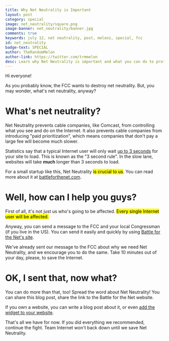 ```yaml
---
title: Why Net Neutrality is Important
layout: post
category: special
image: net_neutrality/square.png
image-banner: net_neutrality/banner.jpg
comments: true
keywords: july 12, net neutrality, post, melonz, special, fcc
id: net_neutrality
badge-text: SPECIAL
author: TheRandomMelon
author-link: https://twitter.com/trmmelon
desc: Learn why Net Neutrality is important and what you can do to protect it.
---
```


Hi everyone!


As you probably know, the FCC wants to destroy net neutrality. But, you may wonder, what's net neutrality, anyway?

# What's net neutrality?
Net Neutrality prevents cable companies, like Comcast, from controlling what you see and do on the Internet. It also prevents cable companies from introducing "paid prioritization", which means companies that don't pay a large fee will become much slower.


Statistics say that a typical Internet user will only wait [up to 3 seconds](https://www.google.com/search&q=website+3+second+rule) for your site to load. This is known as the "3 second rule". In the slow lane, websites will take **much** longer than 3 seconds to load.


For a small startup like this, Net Neutrality <mark>is crucial to us</mark>. You can read more about it at [battleforthenet.com](https://battleforthenet.com).

# Well, how can I help you guys?
First of all, it's not just us who's going to be affected. <mark>Every single Internet user will be affected.</mark>


Anyway, you can send a message to the FCC and your local Congressman (if you live in the US). You can send it easily and quickly by using [Battle for the Net's site](https://www.battleforthenet.com).


We've already sent our message to the FCC about why we need Net Neutrality, and we encourage you to do the same. Take 10 minutes out of your day, please, to save the Internet.

# OK, I sent that, now what?
You can do more than that, too! Spread the word about Net Neutrality! You can share this blog post, share the link to the Battle for the Net website.


If you own a website, you can write a blog post about it, or even [add the widget to your website](https://widget.battleforthenet.com).


That's all we have for now. If you did everything we recommended, continue the fight. Team Internet won't back down until we save Net Neutrality.
